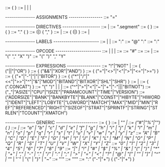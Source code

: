 <program> ::= { <statement> }
<statement> ::= <assignment> | <directive> | <label> | <opcode>

--------------- ASSIGNMENTS -----------------
<assignment> ::= <id> "=" <expression>

--------------- DIRECTIVES -------------------
<directive> ::= <dir-segment> | <dir-other>
<dir-segment> ::= ".segment" <dir-seg-name>
<dir-seg-name> ::= <double-quote> <up-case-letter> { <up-case-letter> } <double-quote>
<dir-other> ::= <dir-name> { <dir-arg> }
<dir-name> ::= "." <low-case-letter> { <low-case-letter> }
<dir-arg> ::= (<string-const>|<expression>) { "," <dir-arg> }
<string-const> ::= <dir-string-arg> | <dir-value>
<dir-string-arg> ::= <double-quote> <letter> { (<letter>|<symbol>) } <double-quote>
<dir-value> ::= <single-quote> <letter> <single-quote> | <number>

--------------- LABELS -----------------------
<label> ::= <normal-label> | <local-label> | <unnamed-label>
<normal-label> ::= <id> ":"
<local-label> ::= "@" <id> ":"
<unnamed-label> ::= ":"

--------------- OPCODE -----------------------
<opcode> ::= <accumulator-mode> | <immediate-mode> | <direct-memory-mode> | <indirect-memory-mode>
<accumulator-mode> ::= <op-id>
<immediate-mode> ::= <op-id> "#" <expression>
<direct-memory-mode> ::= <op-id> <expression>
<indirect-memory-mode> ::= <indirect-x> | <indirect-y>
<indirect-x> ::= <op-id> "(" <number> "," "X" ")"
<indirect-y> ::= <op-id> "(" <number> ")" "," "Y"

--------------- EXPRESSIONS -----------------
<expression> ::= "!"|"NOT" <expression> | <bool-not-exp>
<bool-not-exp> ::= <bool-or-exp> { ("||"|"OR") <bool-or-exp> }
<bool-or-exp> ::= <bool-xor-and-exp> { ("&&"|"XOR"|"AND") <bool-xor-and-exp> }
<bool-xor-and-exp> ::= <relational-exp> { ("="|"<>"|"<"|">"|"<="|">=") <relational-exp> }
<relational-exp> ::= <binary-add-sub-exp> { ("+"|"-"|"|"|"BITOR") <binary-add-sub-exp> }
<binary-add-sub-exp> ::= <bitwise-mul-div-exp> { ("\*"|"/"|"<<"|">>"|"^"|"&"|"MOD"|"BITAND"|"BITXOR"|"SHL"|"SHR") <bitwise-mul-div-exp> }
<bitwise-mul-div-exp> ::= <unary-op> <bitwise-mul-div-exp> | <unary-exp>
<unary-exp> ::= <factor> { (".CONCAT") <factor> }
<factor> ::= "(" <expression> ")" | <id> | <number> | <ulabel>
<unary-op> ::= ("^"|">"|"<"|"~"|"+"|"-"|<built-in-pseudo-variable>|<built-in-pseudo-function>|"BITNOT")
<built-in-pseudo-variable> ::= ("\_"|"ASIZE"|"CPU"|"ISIZE"|"PARAMCOUNT"|"TIME"|"VERSION")
<built-in-pseudo-function> ::= ("ADDRSIZE"|"BANK"|"BANKBYTE"|"BLANK"|"CONST"|"HIBYTE"|"HIWORD"|"IDENT"|"LEFT"|"LOBYTE"|"LOWORD"|"MATCH"|"MAX"|"MID"|"MIN"|"REF"|"REFERENCED"|"RIGHT"|"SIZEOF"|"STRAT"|"SPRINTF"|"STRING"|"STRLEN"|"TCOUNT"|"XMATCH")

--------------- GENERIC ---------------------
<id> ::= <letter> { <id-string> }
<id-string> ::= <letter> | "_" | <digit>
<number> ::= ("#"|"%"|"") <digit> { <digit> }
<letter> ::= <low-case-letter> | <up-case-letter>
<low-case-letter> ::= "a" | "b" | "c" | "d" | "e" | "f" | "g" | "h" | "i" | "j" | "k" | "l" | "m" | "n" | "o" | "p" | "q" | "r" | "s" | "t" | "u" | "v" | "w" | "x" | "y" | "z"
<up-case-letter> ::= "A" | "B" | "C" | "D" | "E" | "F" | "G" | "H" | "I" | "J" | "K" | "L" | "M" | "N" | "O" | "P" | "Q" | "R" | "S" | "T" | "U" | "V" | "W" | "X" | "Y" | "Z"
<digit> ::= "0" | "1" | "2" | "3" | "4" | "5" | "6" | "7" | "8" | "9"
<symbol> ::= "|" | "!" | "#" | "$" | "%" | "&" | "(" | ")" | "\*" | "+" | "," | "-" | "." | "/" | ":" | ";" | ">" | "=" | "<" | "?" | "@" | "[" | "\" | "]" | "^" | "_" | "`" | "{" | "}" | "~"
<single-quote> ::= "\'"
<double-quote> ::= "\""
<ulabel> ::= ":" ("-"|"+") { ("-"|"+") }
